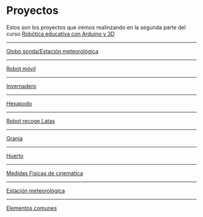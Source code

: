 # Proyectos

Estos son los proyectos que iremos realinzando en la segunda parte del curso
[Robótica educativa con Arduino y 3D](https://github.com/javacasm/Robotica-Educativa-Arduino-y-3D/blob/master/Rob%C3%B3tica%20educativa-%20proyectos%20con%20Arduino%20y%203D.md)


* * *

[Globo sonda/Estación meteorológica](https://github.com/javacasm/Robotica-Educativa-Arduino-y-3D/blob/master/proyectos/globo.md)

* * *

[Robot móvil](https://github.com/javacasm/Robotica-Educativa-Arduino-y-3D/blob/master/proyectos/robot.md)

* * *

[Invernadero](https://github.com/javacasm/Robotica-Educativa-Arduino-y-3D/blob/master/proyectos/invernadero.md)

* * *

[Hexapodo](./Hexapodo.md)

* * *

[Robot recoge Latas](./RobotRecogeLatas.md)

* * *

[Granja](./Granja.md)

* * *

[Huerto](./Huerto.md)

* * *

[Medidas Físicas de cinemática](./Fisica.md)

* * *

[Estación meteorológica](./EstacionMeteo.md)

* * *
[Elementos comunes](https://github.com/javacasm/Robotica-Educativa-Arduino-y-3D/blob/master/proyectos/comunes.md)
